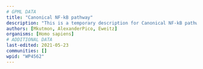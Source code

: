 ```yaml
---
# GPML DATA
title: "Canonical NF-kB pathway"
description: "This is a temporary description for Canonical NF-kB pathway"
authors: [Mkutmon, AlexanderPico, Eweitz]
organisms: [Homo sapiens]
# ADDITIONAL DATA
last-edited: 2021-05-23
communities: []
wpid: "WP4562"
---
```

